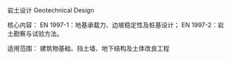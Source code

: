 岩土设计​
Geotechnical Design

核心内容​​：
​​EN 1997-1​​：地基承载力、边坡稳定性及桩基设计；
​​EN 1997-2​​：岩土勘察与试验方法。

​​适用范围​​：
建筑物基础、挡土墙、地下结构及土体改良工程